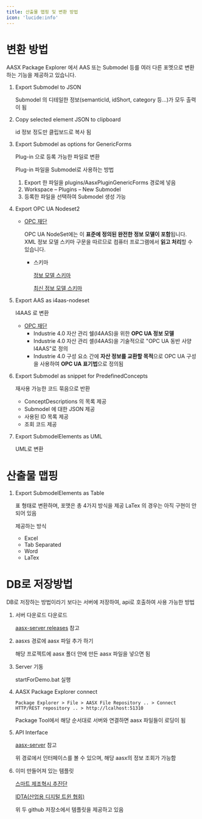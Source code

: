 ```yaml
---
title: 산출물 맵핑 및 변환 방법
icon: 'lucide:info'
---
```


# 변환 방법
AASX Package Explorer 에서 AAS 또는 Submodel 등를 여러 다른 포멧으로 변환하는 기능을 제공하고 있습니다.

1. Export Submodel to JSON

    Submodel 의 디테일한 정보(semanticId, idShort, category 등…)가 모두 출력이 됨

2. Copy selected element JSON to clipboard

    id 정보 정도만 클립보드로 복사 됨
    
3. Export Submodel as options for GenericForms

    Plug-in 으로 등록 가능한 파일로 변환

    Plug-in 파일을 Submodel로 사용하는 방법
    1. Export 한 파일을 plugins/AasxPluginGenericForms 경로에 넣음
    2. Workspace – Plugins – New Submodel
    3. 등록한 파일을 선택하여 Submodel 생성 가능

4. Export OPC UA Nodeset2

    - [OPC 재단](https://reference.opcfoundation.org/v104/Core/docs/Part6/B/)
        
        OPC UA NodeSet에는 이 **표준에 정의된 완전한 정보 모델이 포함**됩니다.
        XML 정보 모델 스키마 구문을 따르므로 컴퓨터 프로그램에서 **읽고 처리**할 수 있습니다.
        
        - 스키마
        
            [정보 모델 스키마](http://www.opcfoundation.org/UA/schemas/1.04/Opc.Ua.NodeSet2.xml)
            
            [최신 정보 모델 스키마](http://www.opcfoundation.org/UA/schemas/Opc.Ua.NodeSet2.xml)
    
5. Export AAS as i4aas-nodeset

    I4AAS 로 변환
    
    - [OPC 재단](https://opcfoundation.org/markets-collaboration/i4aas/)
        - Industrie 4.0 자산 관리 쉘(I4AAS)을 위한 **OPC UA 정보 모델**
        - Industrie 4.0 자산 관리 셸(I4AAS)을 기술적으로 "OPC UA 동반 사양 I4AAS"로 정의
        - Industrie 4.0 구성 요소 간에 **자산 정보를 교환할 목적**으로 OPC UA 구성을 사용하여 **OPC UA 표기법**으로 정의됨

6. Export Submodel as snippet for PredefinedConcepts

    재사용 가능한 코드 묶음으로 반환
    
    - ConceptDescriptions 의 목록 제공
    - Submodel 에 대한 JSON 제공
    - 사용된 ID 목록 제공
    - 조회 코드 제공

7. Export SubmodelElements as UML

    UML로 변환
    
# 산출물 맵핑

1. Export SubmodelElements as Table

    표 형태로 변환하며, 포맷은 총 4가지 방식을 제공 LaTex 의 경우는 아직 구현이 안되어 있음
    
    제공하는 방식
    - Excel
    - Tab Separated
    - Word
    - LaTex
    
# DB로 저장방법

DB로 저장하는 방법이라기 보다는 서버에 저장하여, api로 호출하여 사용 가능한 방법

1.  서버 다운로드 다운로드

    [aasx-server releases](https://github.com/admin-shell-io/aasx-server/releases) 참고

2. aasxs 경로에 aasx 파일 추가 하기

    해당 프로젝트에 aasx 폴더 안에 만든 aasx 파일을 넣으면 됨
    
3. Server 기동

    startForDemo.bat 실행    

4. AASX Package Explorer connect

    ```
    Package Explorer > File > AASX File Repository .. > Connect HTTP/REST repository .. > http://lcalhost:51310
    ```
   
    Package Tool에서 해당 순서대로 서버와 연결하면 aasx 파일들이 로딩이 됨

5. API Interface

    [aasx-server](https://github.com/admin-shell-io/aasx-server) 참고
    
    위 경로에서 인터페이스를 볼 수 있으며, 해당 aasx의 정보 조회가 가능함
    
6. 이미 만들어져 있는 템플릿

    [스마트 제조혁시 추진단](https://github.com/kosmo-nestfield)
    
    [IDTA(산업용 디지털 트윈 협회)](https://github.com/admin-shell-io)
    
    위 두 github 저장소에서 템플릿을 제공하고 있음